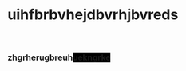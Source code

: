 <h1>uihfbrbvhejdbvrhjbvreds</h1>
<p> </p>
<h3>zhgrherugbreuh<span style="background-color: rgb(0, 0, 0);">uekngrke</span></h3>